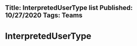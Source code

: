 Title: InterpretedUserType list
Published: 10/27/2020
Tags: Teams
---

# InterpretedUserType

<?# Gist 10a2f6e0186fa34b8a7b4bd7d436785d get-itips InterpretedUserTypes.md/?>

<?# Twitter 1321061729888051202 /?>
